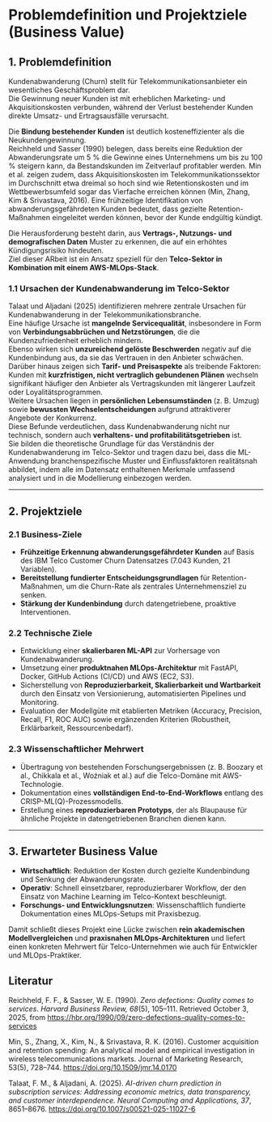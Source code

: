 # Problemdefinition und Projektziele (Business Value)

## 1. Problemdefinition

Kundenabwanderung (Churn) stellt für Telekommunikationsanbieter ein wesentliches Geschäftsproblem dar.  
Die Gewinnung neuer Kunden ist mit erheblichen Marketing- und Akquisitionskosten verbunden, während der Verlust bestehender Kunden direkte Umsatz- und Ertragsausfälle verursacht.  

Die **Bindung bestehender Kunden** ist deutlich kosteneffizienter als die Neukundengewinnung.  
Reichheld und Sasser (1990) belegen, dass bereits eine Reduktion der Abwanderungsrate um 5 % die Gewinne eines Unternehmens um bis zu 100 % steigern kann, da Bestandskunden im Zeitverlauf profitabler werden. Min et al. zeigen zudem, dass Akquisitionskosten im Telekommunikationssektor im Durchschnitt etwa dreimal so hoch sind wie Retentionskosten und im Wettbewerbsumfeld sogar das Vierfache erreichen können (Min, Zhang, Kim & Srivastava, 2016).
Eine frühzeitige Identifikation von abwanderungsgefährdeten Kunden bedeutet, dass gezielte Retention-Maßnahmen eingeleitet werden können, bevor der Kunde endgültig kündigt.  

Die Herausforderung besteht darin, aus **Vertrags-, Nutzungs- und demografischen Daten** Muster zu erkennen, die auf ein erhöhtes Kündigungsrisiko hindeuten.  
Ziel dieser ARbeit ist ein Ansatz speziell für den **Telco-Sektor in Kombination mit einem AWS-MLOps-Stack**.

### 1.1 Ursachen der Kundenabwanderung im Telco-Sektor

Talaat und Aljadani (2025) identifizieren mehrere zentrale Ursachen für Kundenabwanderung in der Telekommunikationsbranche.  
Eine häufige Ursache ist **mangelnde Servicequalität**, insbesondere in Form von **Verbindungsabbrüchen und Netzstörungen**, die die Kundenzufriedenheit erheblich mindern.  
Ebenso wirken sich **unzureichend gelöste Beschwerden** negativ auf die Kundenbindung aus, da sie das Vertrauen in den Anbieter schwächen.  
Darüber hinaus zeigen sich **Tarif- und Preisaspekte** als treibende Faktoren: Kunden mit **kurzfristigen, nicht vertraglich gebundenen Plänen** wechseln signifikant häufiger den Anbieter als Vertragskunden mit längerer Laufzeit oder Loyalitätsprogrammen.  
Weitere Ursachen liegen in **persönlichen Lebensumständen** (z. B. Umzug) sowie **bewussten Wechselentscheidungen** aufgrund attraktiverer Angebote der Konkurrenz.  
Diese Befunde verdeutlichen, dass Kundenabwanderung nicht nur technisch, sondern auch **verhaltens- und profitabilitätsgetrieben** ist.  
Sie bilden die theoretische Grundlage für das Verständnis der Kundenabwanderung im Telco-Sektor und tragen dazu bei, dass die ML-Anwendung branchenspezifische Muster und Einflussfaktoren realitätsnah abbildet, indem alle im Datensatz enthaltenen Merkmale umfassend analysiert und in die Modellierung einbezogen werden.

---

## 2. Projektziele

### 2.1 Business-Ziele
- **Frühzeitige Erkennung abwanderungsgefährdeter Kunden** auf Basis des IBM Telco Customer Churn Datensatzes (7.043 Kunden, 21 Variablen).  
- **Bereitstellung fundierter Entscheidungsgrundlagen** für Retention-Maßnahmen, um die Churn-Rate als zentrales Unternehmensziel zu senken.  
- **Stärkung der Kundenbindung** durch datengetriebene, proaktive Interventionen.  

### 2.2 Technische Ziele
- Entwicklung einer **skalierbaren ML-API** zur Vorhersage von Kundenabwanderung.  
- Umsetzung einer **produktnahen MLOps-Architektur** mit FastAPI, Docker, GitHub Actions (CI/CD) und AWS (EC2, S3).  
- Sicherstellung von **Reproduzierbarkeit, Skalierbarkeit und Wartbarkeit** durch den Einsatz von Versionierung, automatisierten Pipelines und Monitoring.  
- Evaluation der Modellgüte mit etablierten Metriken (Accuracy, Precision, Recall, F1, ROC AUC) sowie ergänzenden Kriterien (Robustheit, Erklärbarkeit, Ressourcenbedarf).

### 2.3 Wissenschaftlicher Mehrwert
- Übertragung von bestehenden Forschungsergebnissen (z. B. Boozary et al., Chikkala et al., Woźniak et al.) auf die Telco-Domäne mit AWS-Technologie.  
- Dokumentation eines **vollständigen End-to-End-Workflows** entlang des CRISP-ML(Q)-Prozessmodells.  
- Erstellung eines **reproduzierbaren Prototyps**, der als Blaupause für ähnliche Projekte in datengetriebenen Branchen dienen kann.

---

## 3. Erwarteter Business Value

- **Wirtschaftlich**: Reduktion der Kosten durch gezielte Kundenbindung und Senkung der Abwanderungsrate.  
- **Operativ**: Schnell einsetzbarer, reproduzierbarer Workflow, der den Einsatz von Machine Learning im Telco-Kontext beschleunigt.  
- **Forschungs- und Entwicklungsnutzen**: Wissenschaftlich fundierte Dokumentation eines MLOps-Setups mit Praxisbezug.  

Damit schließt dieses Projekt eine Lücke zwischen **rein akademischen Modellvergleichen** und **praxisnahen MLOps-Architekturen** und liefert einen konkreten Mehrwert für Telco-Unternehmen wie auch für Entwickler und MLOps-Praktiker.




## Literatur
Reichheld, F. F., & Sasser, W. E. (1990). *Zero defections: Quality comes to services*. *Harvard Business Review, 68*(5), 105–111. Retrieved October 3, 2025, from https://hbr.org/1990/09/zero-defections-quality-comes-to-services

Min, S., Zhang, X., Kim, N., & Srivastava, R. K. (2016). Customer acquisition and retention spending: An analytical model and empirical investigation in wireless telecommunications markets. Journal of Marketing Research, 53(5), 728–744. https://doi.org/10.1509/jmr.14.0170

Talaat, F. M., & Aljadani, A. (2025). *AI-driven churn prediction in subscription services: Addressing economic metrics, data transparency, and customer interdependence.* *Neural Computing and Applications, 37*, 8651–8676. https://doi.org/10.1007/s00521-025-11027-6
